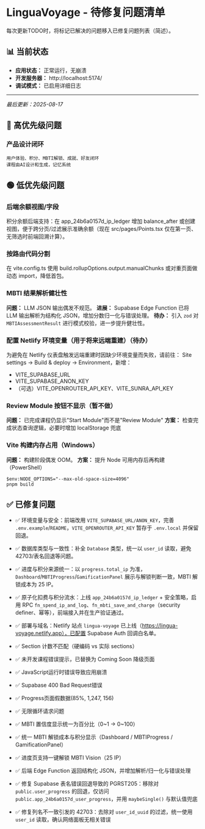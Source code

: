 # LinguaVoyage - 待修复问题清单
每次更新TODO时，将标记已解决的问题移入已修复问题列表（简述）。

## 📊 当前状态
- **应用状态：** 正常运行，无崩溃
- **开发服务器：** http://localhost:5174/
- **调试模式：** 已启用详细日志

---
*最后更新：2025-08-17*

## 🚨 高优先级问题

### 产品设计闭环
    用户体验、积分、MBTI解锁、成就、好友闭环
    课程由AI设计和生成，记忆系统

## 🟢 低优先级问题

### 后端余额视图/字段
积分余额后端支持：在 app_24b6a0157d_ip_ledger 增加 balance_after 或创建视图，便于跨分页/过滤展示准确余额（现在 
src/pages/Points.tsx
 仅在第一页、无筛选时前端回溯计算）。
 
### 按路由代码分割
在 vite.config.ts 使用 build.rollupOptions.output.manualChunks 或对重页面做动态 import，降低首包。

### MBTI 结果解析健壮性
**问题：** LLM JSON 输出偶发不规范。
**进展：** Supabase Edge Function 已将 LLM 输出解析为结构化 JSON，增加分数归一化与错误处理。
**待办：** 引入 `zod` 对 `MBTIAssessmentResult` 进行模式校验，进一步提升健壮性。

### 配置 Netlify 环境变量（用于将来远端重建）（待办）
为避免在 Netlify 仪表盘触发远端重建时因缺少环境变量而失败，请前往：
Site settings → Build & deploy → Environment，新增：
- VITE_SUPABASE_URL
- VITE_SUPABASE_ANON_KEY
- （可选）VITE_OPENROUTER_API_KEY、VITE_SUNRA_API_KEY

### Review Module 按钮不显示（暂不做）
**问题：** 已完成课程仍显示"Start Module"而不是"Review Module"
**方案：** 检查完成状态查询逻辑，必要时增加 localStorage 兜底

### Vite 构建内存占用（Windows）
**问题：** 构建阶段偶发 OOM。
**方案：** 提升 Node 可用内存后再构建（PowerShell）
```
$env:NODE_OPTIONS="--max-old-space-size=4096"
pnpm build
```

## ✅ 已修复问题

 - ✅ 环境变量与安全：前端改用 `VITE_SUPABASE_URL/ANON_KEY`，完善 `.env.example`/`README`，`VITE_OPENROUTER_API_KEY` 暂存于 `.env.local` 并保留回退。
 - ✅ 数据库类型与一致性：补全 `Database` 类型，统一以 `user_id` 读取，避免 42703/表名回退等问题。
 - ✅ 进度与积分来源统一：以 `progress.total_ip` 为准，`Dashboard`/`MBTIProgress`/`GamificationPanel` 展示与解锁判断一致，MBTI 解锁成本为 25 IP。
 - ✅ 原子化扣费与积分流水：上线 `app_24b6a0157d_ip_ledger` + 安全策略，启用 RPC `fn_spend_ip_and_log`、`fn_mbti_save_and_charge`（security definer、幂等），前端接入并在生产验证通过。
 - ✅ 部署与域名：Netlify 站点 `lingua-voyage` 已上线（https://lingua-voyage.netlify.app），已配置 Supabase Auth 回调白名单。
 
- ✅ Section 计数不匹配（硬编码 vs 实际 sections）
- ✅ 未开发课程错误提示，已替换为 Coming Soon 降级页面
- ✅ JavaScript运行时错误导致应用崩溃
- ✅ Supabase 400 Bad Request错误
- ✅ Progress页面假数据(85%, 1,247, 156)
- ✅ 无限循环请求问题
- ✅ MBTI 置信度显示统一为百分比（0~1 → 0~100）
- ✅ 统一 MBTI 解锁成本与积分显示（Dashboard / MBTIProgress / GamificationPanel）
- ✅ 进度页支持一键解锁 MBTI Vision（25 IP）
- ✅ 后端 Edge Function 返回结构化 JSON，并增加解析/归一化与错误处理
 - ✅ 修复 Supabase 表名错误回退导致的 PGRST205：移除对 `public.user_progress` 的回退，仅访问 `public.app_24b6a0157d_user_progress`，并用 `maybeSingle()` 与默认值兜底
 - ✅ 修复列名不一致引发的 42703：去除对 `user_id_uuid` 的过滤，统一使用 `user_id` 读取，确认网络面板无相关错误
